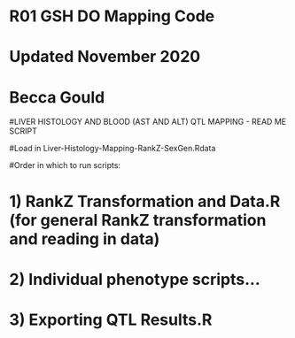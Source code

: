 # R01 GSH DO Mapping Code 
# Updated November 2020
# Becca Gould 

#LIVER HISTOLOGY AND BLOOD (AST AND ALT) QTL MAPPING - READ ME SCRIPT

#Load in Liver-Histology-Mapping-RankZ-SexGen.Rdata

#Order in which to run scripts:

# 1) RankZ Transformation and Data.R (for general RankZ transformation and reading in data)
# 2) Individual phenotype scripts...
# 3) Exporting QTL Results.R


